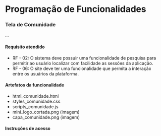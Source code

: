 # Programação de Funcionalidades

### Tela de Comunidade

...

#### Requisito atendido

- RF - 02: O sistema deve possuir uma funcionalidade de pesquisa para permitir ao usuário localizar com facilidade as sessões da aplicação.
- RF - 06: O site deve ter uma funcionalidade que permita a interação entre os usuários da plataforma.

#### Artefatos da funcionalidade

- html_comunidade.html
- styles_comunidade.css
- scripts_comunidade.js
- mini_logo_cortada.png (imagem)
- capa_comunidade.png (imagem)

#### Instruções de acesso


